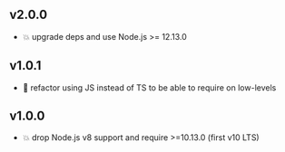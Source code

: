 ## v2.0.0

* 💥 upgrade deps and use Node.js >= 12.13.0

## v1.0.1

* 🐞 refactor using JS instead of TS to be able to require on low-levels

## v1.0.0

* 💥 drop Node.js v8 support and require >=10.13.0 (first v10 LTS)

